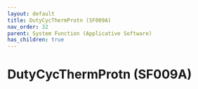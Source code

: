 ```yaml
---
layout: default
title: DutyCycThermProtn (SF009A)
nav_order: 32
parent: System Function (Applicative Software)
has_children: true
---
```

# DutyCycThermProtn (SF009A)

